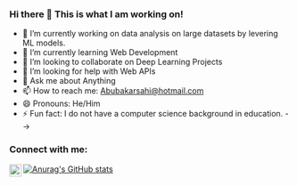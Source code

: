 ### Hi there 👋 This is what I am working on!

- 🔭 I’m currently working on data analysis on large datasets by levering ML models.
- 🌱 I’m currently learning Web Development
- 👯 I’m looking to collaborate on Deep Learning Projects
- 🤔 I’m looking for help with Web APIs
- 💬 Ask me about Anything
- 📫 How to reach me: Abubakarsahi@hotmail.com
- 😄 Pronouns: He/Him
- ⚡ Fun fact: I do not have a computer science background in education.
-->

### Connect with me:

[<img align="left" alt="codeSTACKr | LinkedIn" width="22px" src="https://cdn.jsdelivr.net/npm/simple-icons@v3/icons/linkedin.svg" />](https://www.linkedin.com/in/muhammad-abubakar-683bbab9/)
 
 [![Anurag's GitHub stats](https://github-readme-stats.vercel.app/api?username=abubakarjutt)](https://github.com/anuraghazra/github-readme-stats)
